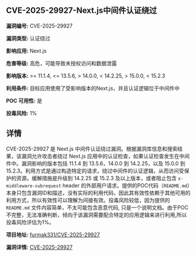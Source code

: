 ## CVE-2025-29927-Next.js中间件认证绕过

**漏洞编号:** CVE-2025-29927

**漏洞类型:** 认证绕过

**影响应用:** Next.js

**危害等级:** 高危，可能导致未授权访问和数据泄露

**影响版本:** >= 11.1.4, <= 13.5.6, > 14.0.0, < 14.2.25, > 15.0.0, < 15.2.3

**利用条件:** 目标应用使用了受影响版本的Next.js，并且认证逻辑位于中间件中

**POC 可用性:** 是

**投毒风险:** 1%

## 详情

CVE-2025-29927 是 Next.js 中间件认证绕过漏洞。根据漏洞库信息和搜索结果，该漏洞允许攻击者绕过 Next.js 应用中的认证检查，如果认证检查发生在中间件中。漏洞影响的版本包括 11.1.4 到 13.5.6，14.0.0 到 14.2.25，以及 15.0.0 到 15.2.3。利用方式是通过构造特定的请求，绕过中间件的认证逻辑，从而访问受保护的资源。缓解措施是升级到 14.2.25 或 15.2.3 及以上版本，或者阻止包含 `x-middleware-subrequest` header 的外部用户请求。提供的POC代码（`README.md`）本身只包含漏洞ID和描述，没有实际的利用代码，因此其有效性依赖于其他可用的利用方式，所以有效性可以理解为间接有效。投毒风险较低，因为提供的 `README.md` 文件内容简单，不太可能包含恶意代码, 只是一个说明文档。由于POC不完整，无法准确判断，倾向于该漏洞需要配合特定的应用逻辑来进行利用,所以投毒风险评估为1%。

**项目地址:** [furmak331/CVE-2025-29927](https://github.com/furmak331/CVE-2025-29927)

**漏洞详情:** [CVE-2025-29927](https://nvd.nist.gov/vuln/detail/CVE-2025-29927)